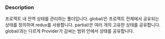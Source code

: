 ### Description

프로젝트 내 전역 상태를 관리하는 폴더입니다. global/은 프로젝트 전체에서 공유되는 상태를 정의하며 redux를 사용합니다. partial/은 여러 개의 고유한 상태를 공유합니다. global/과는 다르게 Provider가 감싸는 범위 안에서 상태를 공유합니다.
